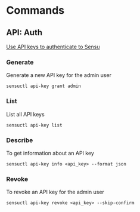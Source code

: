 # Commands



## API: Auth

[Use API keys to authenticate to Sensu](https://docs.sensu.io/sensu-go/latest/operations/control-access/use-apikeys/)


### Generate

Generate a new API key for the admin user
```
sensuctl api-key grant admin
```


### List


List all API keys
```
sensuctl api-key list
```


### Describe

To get information about an API key
```
sensuctl api-key info <api_key> --format json

```


### Revoke

To revoke an API key for the admin user
```
sensuctl api-key revoke <api_key> --skip-confirm
```




